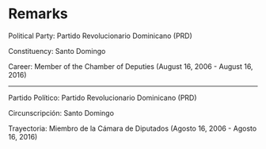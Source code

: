 # Remarks

Political Party: Partido Revolucionario Dominicano (PRD)

Constituency:
Santo Domingo

Career:
Member of the Chamber of Deputies (August 16, 2006 - August 16, 2016)

***********************************************************************

Partido Político: Partido Revolucionario Dominicano (PRD)

Circunscripción:
Santo Domingo

Trayectoria:
Miembro de la Cámara de Diputados (Agosto 16, 2006 - Agosto 16, 2016)
